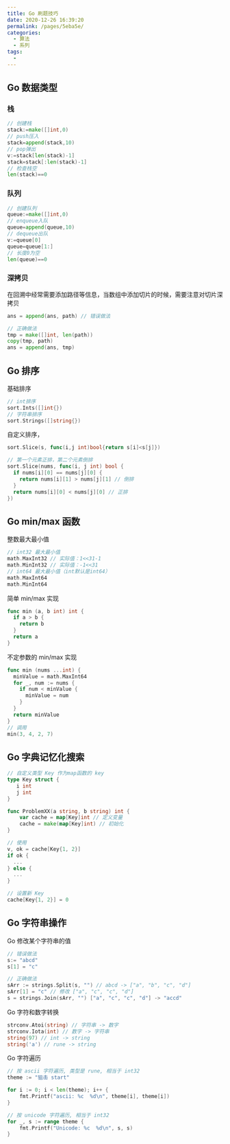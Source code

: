 ```yaml
---
title: Go 刷题技巧
date: 2020-12-26 16:39:20
permalink: /pages/5eba5e/
categories: 
  - 算法
  - 系列
tags: 
  - 
---
```




## Go 数据类型

### 栈

```go
// 创建栈
stack:=make([]int,0)
// push压入
stack=append(stack,10)
// pop弹出
v:=stack[len(stack)-1]
stack=stack[:len(stack)-1]
// 检查栈空
len(stack)==0
```

### 队列

```go
// 创建队列
queue:=make([]int,0)
// enqueue入队
queue=append(queue,10)
// dequeue出队
v:=queue[0]
queue=queue[1:]
// 长度0为空
len(queue)==0
```

### 深拷贝

在回溯中经常需要添加路径等信息，当数组中添加切片的时候，需要注意对切片深拷贝

```go
ans = append(ans, path) // 错误做法

// 正确做法
tmp = make([]int, len(path))
copy(tmp, path)
ans = append(ans, tmp)
```



## Go 排序

基础排序

```go
// int排序
sort.Ints([]int{})
// 字符串排序
sort.Strings([]string{})
```

自定义排序，

```go
sort.Slice(s, func(i,j int)bool{return s[i]<s[j]})

// 第一个元素正排，第二个元素倒排
sort.Slice(nums, func(i, j int) bool {
  if nums[i][0] == nums[j][0] {
    return nums[i][1] > nums[j][1] // 倒排
  }
  return nums[i][0] < nums[j][0] // 正排
})
```



## Go min/max 函数

整数最大最小值

```go 
// int32 最大最小值
math.MaxInt32 // 实际值：1<<31-1
math.MinInt32 // 实际值：-1<<31
// int64 最大最小值（int默认是int64）
math.MaxInt64
math.MinInt64
```

简单 min/max 实现

```go
func min (a, b int) int {
  if a > b {
    return b
  } 
  return a
}
```

不定参数的 min/max 实现

```go 
func min (nums ...int) {
  minValue = math.MaxInt64
  for _, num := nums {
    if num < minValue {
      minValue = num
    }
  }
  return minValue 
}
// 调用
min(3, 4, 2, 7)
```



## Go 字典记忆化搜索

```go
// 自定义类型 Key 作为map函数的 key
type Key struct {
   i int 
   j int 
}

func ProblemXX(a string, b string) int {
    var cache = map[Key]int // 定义变量
    cache = make(map[Key]int) // 初始化
}

// 使用
v, ok = cache[Key{1, 2}]
if ok {
  ...
} else {
  ...
}

// 设置新 Key
cache[Key{1, 2}] = 0 
```



## Go 字符串操作

Go 修改某个字符串的值

```go
// 错误做法
s:= "abcd"
s[1] = "c" 

// 正确做法
sArr := strings.Split(s, "") // abcd -> ["a", "b", "c", "d"]
sArr[1] = "c" // 修改 ["a", "c", "c", "d"]
s = strings.Join(sArr, "") ["a", "c", "c", "d"] -> "accd"
```

Go 字符和数字转换

```go
strconv.Atoi(string) // 字符串 -> 数字
strconv.Iota(int) // 数字 -> 字符串
string(97) // int -> string
string('a') // rune -> string
```

Go 字符遍历

```go
// 按 ascii 字符遍历, 类型是 rune, 相当于 int32
theme := "狙击 start"

for i := 0; i < len(theme); i++ {
    fmt.Printf("ascii: %c  %d\n", theme[i], theme[i])
}

// 按 unicode 字符遍历, 相当于 int32
for _, s := range theme {
    fmt.Printf("Unicode: %c  %d\n", s, s)
}
```

